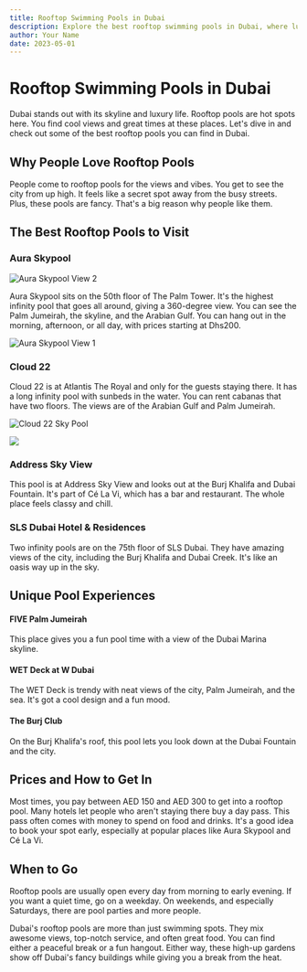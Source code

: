```yaml
---
title: Rooftop Swimming Pools in Dubai
description: Explore the best rooftop swimming pools in Dubai, where luxury meets relaxation. Discover stunning views, exclusive access, and unforgettable experiences.
author: Your Name
date: 2023-05-01
---
```


# Rooftop Swimming Pools in Dubai

Dubai stands out with its skyline and luxury life. Rooftop pools are hot spots here. You find cool views and great times at these places. Let's dive in and check out some of the best rooftop pools you can find in Dubai.

## Why People Love Rooftop Pools

People come to rooftop pools for the views and vibes. You get to see the city from up high. It feels like a secret spot away from the busy streets. Plus, these pools are fancy. That's a big reason why people like them.

## The Best Rooftop Pools to Visit

### Aura Skypool

![Aura Skypool View 2](https://usercontent.one/wp/auraskypool.com/wp-content/uploads/2023/07/aura182-1-2.jpg)

Aura Skypool sits on the 50th floor of The Palm Tower. It's the highest infinity pool that goes all around, giving a 360-degree view. You can see the Palm Jumeirah, the skyline, and the Arabian Gulf. You can hang out in the morning, afternoon, or all day, with prices starting at Dhs200.

![Aura Skypool View 1](https://usercontent.one/wp/auraskypool.com/wp-content/uploads/2023/07/DSC_2840-2-1.jpg)

### Cloud 22

Cloud 22 is at Atlantis The Royal and only for the guests staying there. It has a long infinity pool with sunbeds in the water. You can rent cabanas that have two floors. The views are of the Arabian Gulf and Palm Jumeirah.

![Cloud 22 Sky Pool](img/cloud-sky-pool-dubai.png)

[![](https://markdown-videos-api.jorgenkh.no/youtube/2nozp02vi5M)](https://youtu.be/2nozp02vi5M)

### Address Sky View

This pool is at Address Sky View and looks out at the Burj Khalifa and Dubai Fountain. It's part of Cé La Vi, which has a bar and restaurant. The whole place feels classy and chill.

### SLS Dubai Hotel & Residences

Two infinity pools are on the 75th floor of SLS Dubai. They have amazing views of the city, including the Burj Khal​ifa and Dubai Creek. It's like an oasis way up in the sky.

## Unique Pool Experiences

#### FIVE Palm Jumeirah

This place gives you a fun pool time with a view of the Dubai Marina skyline.

#### WET Deck at W Dubai

The WET Deck is trendy with neat views of the city, Palm Jumeirah, and the sea. It's got a cool design and a fun mood.

#### The Burj Club

On the Burj Khalifa's roof, this pool lets you look down at the Dubai Fountain and the city.

## Prices and How to Get In

Most times, you pay between AED 150 and AED 300 to get into a rooftop pool. Many hotels let people who aren't staying there buy a day pass. This pass often comes with money to spend on food and drinks. It's a good idea to book your spot early, especially at popular places like Aura Skypool and Cé La Vi.

## When to Go

Rooftop pools are usually open every day from morning to early evening. If you want a quiet time, go on a weekday. On weekends, and especially Saturdays, there are pool parties and more people.

Dubai's rooftop pools are more than just swimming spots. They mix awesome views, top-notch service, and often great food. You can find either a peaceful break or a fun hangout. Either way, these high-up gardens show off Dubai's fancy buildings while giving you a break from the heat.
